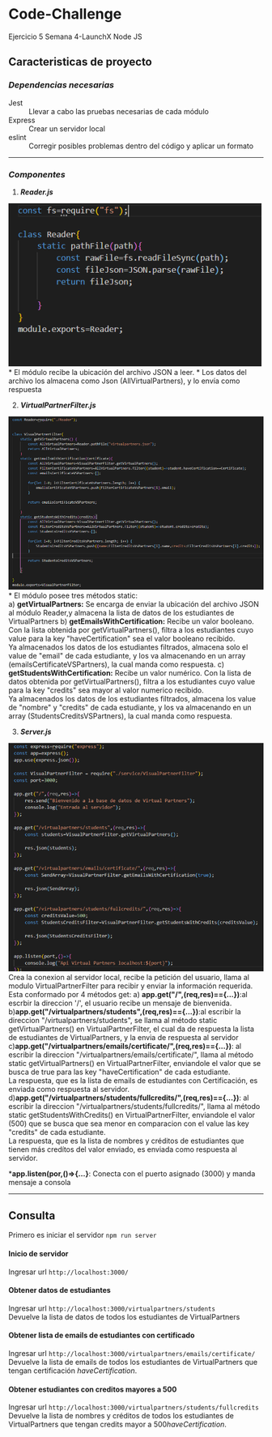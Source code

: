 # Code-Challenge
Ejercicio 5 Semana 4-LaunchX Node JS

## Caracteristicas de proyecto

<i><h3>Dependencias necesarias</h3></i>

<dl>
    <dt>Jest</dt>
        <dd>Llevar a cabo las pruebas necesarias de cada módulo</dd>
    <dt>Express</dt>
        <dd>Crear un servidor local</dd>
    <dt>eslint</dt>
        <dd>Corregir posibles problemas dentro del código y aplicar un formato</dd>
</dl>
<hr>

<i><h3>Componentes</h3></i>

1. <b><i>Reader.js</i></b>
<img src='./imagesCode/reader.png' width="500px">
* El módulo recibe la ubicación del archivo JSON a leer. 
* Los datos del archivo los almacena como Json (AllVirtualPartners), y lo envía como respuesta

2. <b><i>VirtualPartnerFilter.js</i></b>
<img src='./imagesCode/virtualpartner.png' width="900px">
* El módulo posee tres métodos static: <br>
a) <b>getVirtualPartners:</b> Se encarga de enviar la ubicación del archivo JSON al módulo Reader,y almacena la lista de datos de los estudiantes de VirtualPartners
b) <b>getEmailsWithCertification:</b> Recibe un valor booleano. Con la lista obtenida por getVirtualPartners(), filtra a los estudiantes cuyo value para la key "haveCertification" sea el valor booleano recibido.<br>Ya almacenados los datos de los estudiantes filtrados, almacena solo el value de "email" de cada estudiante, y los va almacenando en un array (emailsCertificateVSPartners), la cual manda como respuesta.
c) <b>getStudentsWithCertification:</b> Recibe un valor numérico. Con la lista de datos obtenida por getVirtualPartners(), filtra a los estudiantes cuyo value para la key "credits" sea mayor al valor numerico recibido.<br>Ya almacenados los datos de los estudiantes filtrados, almacena los value de "nombre" y "credits" de cada estudiante, y los va almacenando en un array (StudentsCreditsVSPartners), la cual manda como respuesta.

3. <b><i>Server.js</i></b>
<img src="./imagesCode/server.png">  
Crea la conexion al servidor local, recibe la petición del usuario, llama al modulo VirtualPartnerFilter para recibir y enviar la información requerida.
Esta conformado por 4 métodos get:
a) <b>app.get("/",(req,res)=={...})</b>:al escrbir la direccion '/', el usuario recibe un mensaje de bienvenida.
b)<b>app.get("/virtualpartners/students",(req,res)=={...})</b>:al escribir la direccion "/virtualpartners/students", se llama al método static getVirtualPartners() en VirtualPartnerFilter, el cual da de respuesta la lista de estudiantes de VirtualPartners, y la envia de respuesta al servidor
c)<b>app.get("/virtualpartners/emails/certificate/",(req,res)=={...})</b>: al escribir la direccion "/virtualpartners/emails/certificate/", llama al método static getVirtualPartners() en VirtualPartnerFilter, enviandole el valor que se busca de true para las key "haveCertification" de cada estudiante.<br>La respuesta, que es la lista de emails de estudiantes con Certificación, es enviada como respuesta al servidor.
d)<b>app.get("/virtualpartners/students/fullcredits/",(req,res)=={...})</b>: al escribir la direccion "/virtualpartners/students/fullcredits/", llama al método static getStudentsWithCredits() en VirtualPartnerFilter, enviandole el valor (500) que se busca que sea menor en comparacion con el value las key "credits" de cada estudiante.<br>La respuesta, que es la lista de nombres y créditos de estudiantes que tienen más credítos del valor enviado, es enviada como respuesta al servidor.

*<b>app.listen(por,()=>{...}</b>: Conecta con el puerto asignado (3000) y manda mensaje a consola
<hr>

## Consulta
Primero es iniciar el servidor <code>npm run server</code>

<h4>Inicio de servidor</h4>
Ingresar url <code>http://localhost:3000/</code>

<h4>Obtener datos de estudiantes</h4>
Ingresar url <code>http://localhost:3000/virtualpartners/students</code><br>
Devuelve la lista de datos de todos los estudiantes de VirtualPartners

<h4>Obtener lista de emails de estudiantes con certificado</h4>
Ingresar url <code>http://localhost:3000/virtualpartners/emails/certificate/</code><br>
Devuelve la lista de emails de todos los estudiantes de VirtualPartners que tengan certificación <i>haveCertification</i>.

<h4>Obtener estudiantes con creditos mayores a 500</h4>
Ingresar url <code>http://localhost:3000/virtualpartners/students/fullcredits</code><br>
Devuelve la lista de nombres y créditos de todos los estudiantes de VirtualPartners que tengan credits mayor a 500<i>haveCertification</i>.




